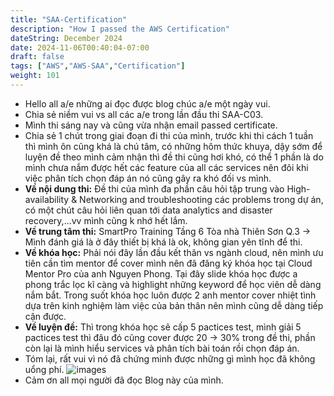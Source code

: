 ```yaml
---
title: "SAA-Certification"
description: "How I passed the AWS Certification"
dateString: December 2024
date: 2024-11-06T00:40:04-07:00
draft: false
tags: ["AWS","AWS-SAA","Certification"]
weight: 101
---
```

-   Hello all a/e những ai đọc được blog chúc a/e một ngày vui.
-   Chia sẻ niềm vui vs all các a/e trong lần đầu thi SAA-C03.
-   Mình thi sáng nay và cũng vừa nhận email passed certificate.
-   Chia sẻ 1 chút trong giai đoạn đi thi của mình, trước khi thi cách 1 tuần thì mình ôn cũng khá là chú tâm, có những hôm thức khuya, dậy sớm để luyện đề theo mình cảm nhận thì đề thi cũng hơi khó, có thể 1 phần là do mình chưa nắm được hết các feature của all các services nên đôi khi việc phân tích chọn đáp án nó cũng gây ra khó đối vs mình.
-   **Về nội dung thi:** Đề thi của mình đa phần câu hỏi tập trung vào High-availability & Networking and troubleshooting các problems trong dự án, có một chút câu hỏi liên quan tới data analytics and disaster recovery,...vv mình cũng k nhớ hết lắm. 
-   **Về trung tâm thi:** SmartPro Training Tầng 6 Tòa nhà Thiên Sơn Q.3 -> Mình đánh giá là ở đây thiết bị khá là ok, không gian yên tĩnh để thi.
-   **Về khóa học:** Phải nói đây lần đầu kết thân vs ngành cloud, nên mình ưu tiên cần tìm mentor để cover mình nên đã đăng ký khóa học tại Cloud Mentor Pro của anh Nguyen Phong. Tại đây slide khóa học được a phong trắc lọc kĩ càng và highlight những keyword để học viên dễ dàng nắm bắt. Trong suốt khóa học luôn được 2 anh mentor cover nhiệt tình dựa trên kinh nghiệm làm việc của bản thân nên mình cũng dễ dàng tiếp cận được.
-   **Về luyện đề:** Thì trong khóa học sẽ cấp 5 pactices test, mình giải 5 pactices test thì đâu đó cũng cover được 20 -> 30% trong đề thi, phần còn lại là mình hiểu services và phân tích bài toán rồi chọn đáp án.
-   Tóm lại, rất vui vì nó đã chứng minh được những gì mình học đã không uổng phí.
![images](/images/Certificate/cert-saa.png)
-   Cảm ơn all mọi người đã đọc Blog này của mình.
